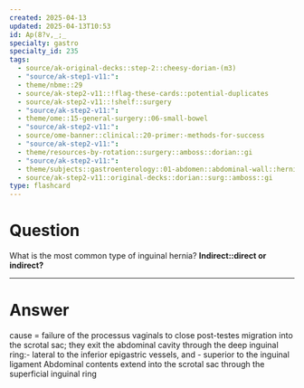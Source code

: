 ```yaml
---
created: 2025-04-13
updated: 2025-04-13T10:53
id: Ap(8?v,_;_
specialty: gastro
specialty_id: 235
tags:
  - source/ak-original-decks::step-2::cheesy-dorian-(m3)
  - "source/ak-step1-v11:": 
  - theme/nbme::29
  - source/ak-step2-v11::!flag-these-cards::potential-duplicates
  - source/ak-step2-v11::!shelf::surgery
  - "source/ak-step2-v11:": 
  - theme/ome::15-general-surgery::06-small-bowel
  - "source/ak-step2-v11:": 
  - source/ome-banner::clinical::20-primer:-methods-for-success
  - "source/ak-step2-v11:": 
  - theme/resources-by-rotation::surgery::amboss::dorian::gi
  - "source/ak-step2-v11:": 
  - theme/subjects::gastroenterology::01-abdomen::abdominal-wall::hernia::indirect-inguinal-hernia
  - source/ak-step2-v11::original-decks::dorian::surg::amboss::gi
type: flashcard
---
```


# Question
What is the most common type of inguinal hernia?   **Indirect::direct or indirect?**

---

# Answer
cause = failure of the processus vaginals to close post-testes migration into the scrotal sac; they exit the abdominal cavity through the deep inguinal ring:- lateral to the inferior epigastric vessels, and - superior to the inguinal ligament Abdominal contents extend into the scrotal sac through the superficial inguinal ring